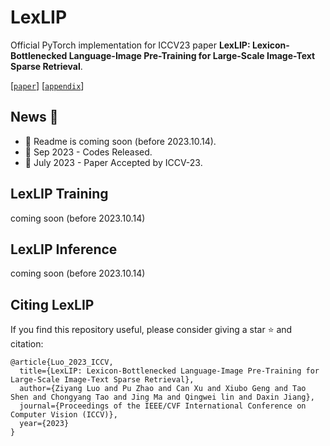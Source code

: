 # LexLIP

Official PyTorch implementation for ICCV23 paper **LexLIP: Lexicon-Bottlenecked Language-Image Pre-Training for Large-Scale Image-Text Sparse Retrieval**.

[[`paper`](https://openaccess.thecvf.com/content/ICCV2023/papers/Luo_LexLIP_Lexicon-Bottlenecked_Language-Image_Pre-Training_for_Large-Scale_Image-Text_Sparse_Retrieval_ICCV_2023_paper.pdf)] [[`appendix`](https://openaccess.thecvf.com/content/ICCV2023/supplemental/Luo_LexLIP_Lexicon-Bottlenecked_Language-Image_ICCV_2023_supplemental.pdf)]

## News :tada:
- 📣 Readme is coming soon (before 2023.10.14). 
- 📣 Sep 2023 - Codes Released.
- 📣 July 2023 - Paper Accepted by ICCV-23.

## LexLIP Training

coming soon (before 2023.10.14)

## LexLIP Inference

coming soon (before 2023.10.14)

## Citing LexLIP
If you find this repository useful, please consider giving a star :star: and citation:
```
@article{Luo_2023_ICCV,
  title={LexLIP: Lexicon-Bottlenecked Language-Image Pre-Training for Large-Scale Image-Text Sparse Retrieval},
  author={Ziyang Luo and Pu Zhao and Can Xu and Xiubo Geng and Tao Shen and Chongyang Tao and Jing Ma and Qingwei lin and Daxin Jiang},
  journal={Proceedings of the IEEE/CVF International Conference on Computer Vision (ICCV)},
  year={2023}
}
```
